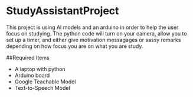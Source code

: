 # StudyAssistantProject
This project is using AI models and an arduino in order to help the user focus on studying. The python code will turn on your camera, allow you to set up a timer, and either give motivation messagages or sassy remarks depending on how focus you are on what you are study. 

##Required Items
- A laptop with python
- Arduino board
- Google Teachable Model
- Text-to-Speech Model

